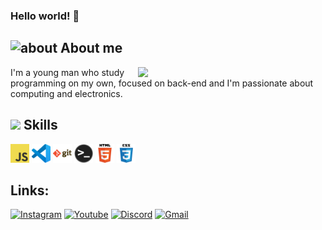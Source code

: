 ### Hello world! 👋

## <img width="45" alt="about" src="https://raw.github.com/elizarov/elizarov/master/about.png"> About me

<img align="right" width="300" src="https://i2.wp.com/allhtaccess.info/wp-content/uploads/2018/03/programming.gif?fit=1281%2C716&ssl=1" />


I'm a young man who study programming on my own, focused on back-end and I'm passionate about computing and electronics.


## <img src="https://c.tenor.com/GocCvG7hs78AAAAi/rocket-joypixels.gif" width="40"/> Skills

<code><img height="30" src="https://raw.githubusercontent.com/github/explore/80688e429a7d4ef2fca1e82350fe8e3517d3494d/topics/javascript/javascript.png"></code>
<code><img height="30" src="https://raw.githubusercontent.com/github/explore/80688e429a7d4ef2fca1e82350fe8e3517d3494d/topics/visual-studio-code/visual-studio-code.png"></code>
<code><img height="30" src="https://raw.githubusercontent.com/github/explore/80688e429a7d4ef2fca1e82350fe8e3517d3494d/topics/git/git.png"></code>
<code><img height="30" src="https://raw.githubusercontent.com/github/explore/80688e429a7d4ef2fca1e82350fe8e3517d3494d/topics/terminal/terminal.png"></code>
<code><img height="30" src="https://raw.githubusercontent.com/github/explore/80688e429a7d4ef2fca1e82350fe8e3517d3494d/topics/html/html.png"></code>
<code><img height="30" src="https://raw.githubusercontent.com/github/explore/80688e429a7d4ef2fca1e82350fe8e3517d3494d/topics/css/css.png"></code>

## **Links:**  

<a href="https://www.instagram.com/davidimrt/"><img height="30" alt="Instagram" src="https://cdn.jsdelivr.net/npm/simple-icons@6.6.0/icons/instagram.svg"></a>
<a href="https://www.youtube.com/c/DavidiMRT/"><img height="30" alt="Youtube" src="https://cdn.jsdelivr.net/npm/simple-icons@6.6.0/icons/youtube.svg"></a>
<a href="https://discord.gg/bN6BfNquTe"><img height="30" alt="Discord" src="https://cdn.jsdelivr.net/npm/simple-icons@6.6.0/icons/discord.svg"></a>
<a href="davimrtorres@hotmail.com"><img height="30" alt="Gmail" src="https://cdn.jsdelivr.net/npm/simple-icons@6.6.0/icons/gmail.svg"></a>
